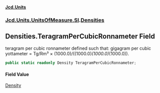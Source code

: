 #### [Jcd.Units](index.md 'index')
### [Jcd.Units.UnitsOfMeasure.SI](Jcd.Units.UnitsOfMeasure.SI.md 'Jcd.Units.UnitsOfMeasure.SI').[Densities](Densities.md 'Jcd.Units.UnitsOfMeasure.SI.Densities')

## Densities.TeragramPerCubicRonnameter Field

teragram per cubic ronnameter defined such that: gigagram per cubic yottameter = Tg/Rm³ × (1000.0)/((1000.0)*(1000.0)*(1000.0)).

```csharp
public static readonly Density TeragramPerCubicRonnameter;
```

#### Field Value
[Density](Density.md 'Jcd.Units.UnitTypes.Density')